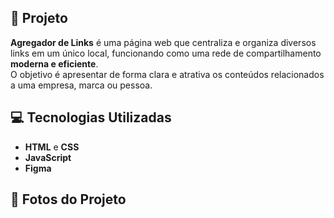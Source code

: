 ## 📌 Projeto

**Agregador de Links** é uma página web que centraliza e organiza diversos links em um único local, funcionando como uma rede de compartilhamento **moderna e eficiente**.  
O objetivo é apresentar de forma clara e atrativa os conteúdos relacionados a uma empresa, marca ou pessoa.

## 💻 Tecnologias Utilizadas

- **HTML** e **CSS**
- **JavaScript**
- **Figma**

## 📸 Fotos do Projeto
